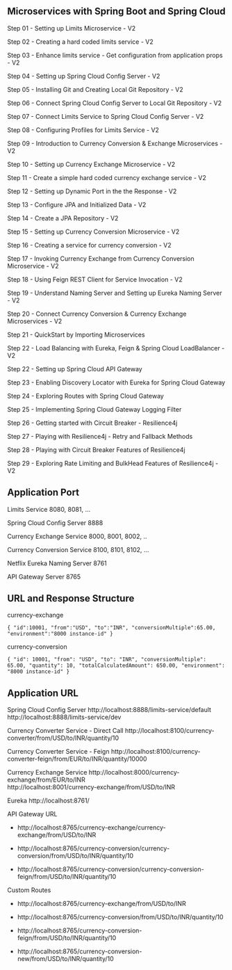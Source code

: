 Microservices with Spring Boot and Spring Cloud
------------------------------------------------
Step 01 - Setting up Limits Microservice - V2  

Step 02 - Creating a hard coded limits service - V2

Step 03 - Enhance limits service - Get configuration from application props - V2

Step 04 - Setting up Spring Cloud Config Server - V2

Step 05 - Installing Git and Creating Local Git Repository - V2

Step 06 - Connect Spring Cloud Config Server to Local Git Repository - V2

Step 07 - Connect Limits Service to Spring Cloud Config Server - V2

Step 08 - Configuring Profiles for Limits Service - V2

Step 09 - Introduction to Currency Conversion & Exchange Microservices - V2

Step 10 - Setting up Currency Exchange Microservice - V2

Step 11 - Create a simple hard coded currency exchange service - V2

Step 12 - Setting up Dynamic Port in the the Response - V2

Step 13 - Configure JPA and Initialized Data - V2

Step 14 - Create a JPA Repository - V2

Step 15 - Setting up Currency Conversion Microservice - V2

Step 16 - Creating a service for currency conversion - V2

Step 17 - Invoking Currency Exchange from Currency Conversion Microservice - V2

Step 18 - Using Feign REST Client for Service Invocation - V2

Step 19 - Understand Naming Server and Setting up Eureka Naming Server - V2

Step 20 - Connect Currency Conversion & Currency Exchange Microservices - V2

Step 21 - QuickStart by Importing Microservices

Step 22 - Load Balancing with Eureka, Feign & Spring Cloud LoadBalancer - V2

Step 22 - Setting up Spring Cloud API Gateway

Step 23 - Enabling Discovery Locator with Eureka for Spring Cloud Gateway

Step 24 - Exploring Routes with Spring Cloud Gateway

Step 25 - Implementing Spring Cloud Gateway Logging Filter

Step 26 - Getting started with Circuit Breaker - Resilience4j

Step 27 - Playing with Resilience4j - Retry and Fallback Methods

Step 28 - Playing with Circuit Breaker Features of Resilience4j

Step 29 - Exploring Rate Limiting and BulkHead Features of Resilience4j - V2


Application	Port
-----------------
Limits Service	8080, 8081, ...

Spring Cloud Config Server	8888

Currency Exchange Service	8000, 8001, 8002, ..

Currency Conversion Service	8100, 8101, 8102, ...

Netflix Eureka Naming Server	8761

API Gateway Server	8765


URL and Response Structure
---------------------------
currency-exchange

`
{
   "id":10001,
   "from":"USD",
   "to":"INR",
   "conversionMultiple":65.00,
   "environment":"8000 instance-id"
}
`

currency-conversion

`
{
  "id": 10001,
  "from": "USD",
  "to": "INR",
  "conversionMultiple": 65.00,
  "quantity": 10,
  "totalCalculatedAmount": 650.00,
  "environment": "8000 instance-id"
}
`

Application	URL
----------------
Spring Cloud Config Server	http://localhost:8888/limits-service/default http://localhost:8888/limits-service/dev

Currency Converter Service - Direct Call	http://localhost:8100/currency-converter/from/USD/to/INR/quantity/10

Currency Converter Service - Feign	http://localhost:8100/currency-converter-feign/from/EUR/to/INR/quantity/10000

Currency Exchange Service	http://localhost:8000/currency-exchange/from/EUR/to/INR  
http://localhost:8001/currency-exchange/from/USD/to/INR

Eureka	http://localhost:8761/

API Gateway URL

- http://localhost:8765/currency-exchange/currency-exchange/from/USD/to/INR

- http://localhost:8765/currency-conversion/currency-conversion/from/USD/to/INR/quantity/10

- http://localhost:8765/currency-conversion/currency-conversion-feign/from/USD/to/INR/quantity/10

Custom Routes

- http://localhost:8765/currency-exchange/from/USD/to/INR

- http://localhost:8765/currency-conversion/from/USD/to/INR/quantity/10

- http://localhost:8765/currency-conversion-feign/from/USD/to/INR/quantity/10

- http://localhost:8765/currency-conversion-new/from/USD/to/INR/quantity/10
